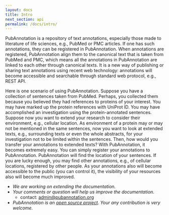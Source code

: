 ```yaml
---
layout: docs
title: Intro
next_section: api
permalink: /docs/intro/
---
```


PubAnnotation is a repository of text annotations, especially those made to literature of life sciences, e.g., PubMed or PMC articles.
If one has such annotations, they can be registered in PubAnnotation.
When annotations are registered, PubAnnotation align them to the canonical text that is taken from PubMed and PMC,
which means all the annotations in PubAnnotation are linked to each other through canonical texts.
It is a new way of publishing or sharing text annotations using recent web technology:
annotations will become accessible and searchable through standard web protocol, e.g., REST API.

Here is one scenario of using PubAnnotation.
Suppose you have a collection of sentences taken from PubMed.
Perhaps, you collected them because you believed they had references to proteins of your interest.
You may have marked up the protein references with UniProt ID.
You may have accomplished an investigation using the protein-annotated sentences.
Suppose now you want to extend your research to consider their environment, e.g., cellular location.
As environment of a protein may or may not be mentioned in the same sentences,
now you want to look at extended texts, e.g., surrounding texts or even the whole abstracts, for your investigation not to be limited within the sentences.
Then, how would you transfer your annotations to extended texts?
With PubAnnotation, it becomes extremely easy.
You can simply register your annotations to PubAnnotation.
PubAnnotation will find the location of your sentences.
If you are lucky enough, you may find other annotations, e.g., of cellular locations, registered by other people.
As your annotations also will become accessible to the public (you can control it), the visibility of your resources also will become much improved.

* *We are working on extending the documentation.*
* *Your comments or question will help us improve the documentation.*
  * contact: admin@pubannotation.org
* *PubAnnotation is an [open source project](https://github.com/pubannotation/pubannotation). Your any contribution is very welcome.*

<!-- ## Motivation

* It would be good if there is a portal place where we can find most of the annotations made to literature.

* It would be even better if those annotations can be accessed in various common formats.

* It would be great if combulsome problems, e.g., slight variation of text, can be systematically dealt with.

## What is PubAnnotation?

* PubAnnotation is a public repository of literature annotation where anyone can create new annotations or submit existing ones.
 -->
